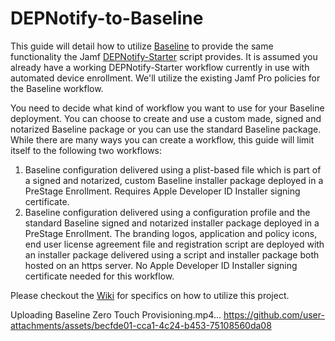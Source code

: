 # DEPNotify-to-Baseline

This guide will detail how to utilize [Baseline](https://github.com/SecondSonConsulting/Baseline) to provide the same functionality the Jamf [DEPNotify-Starter](https://github.com/jamf/DEPNotify-Starter) script provides. It is assumed you already have a working DEPNotify-Starter workflow currently in use with automated device enrollment. We'll utilize the existing Jamf Pro policies for the Baseline workflow.

You need to decide what kind of workflow you want to use for your Baseline deployment. You can choose to create and use a custom made, signed and notarized Baseline package or you can use the standard Baseline package. While there are many ways you can create a workflow, this guide will limit itself to the following two workflows:
1.	Baseline configuration delivered using a plist-based file which is part of a signed and notarized, custom Baseline installer package deployed in a PreStage Enrollment. Requires Apple Developer ID Installer signing certificate.
2.	Baseline configuration delivered using a configuration profile and the standard Baseline signed and notarized installer package deployed in a PreStage Enrollment. The branding logos, application and policy icons, end user license agreement file and registration script are deployed with an installer package delivered using a script and installer package both hosted on an https server. No Apple Developer ID Installer signing certificate needed for this workflow.

Please checkout the [Wiki](https://github.com/mpermann/DEPNotify-to-Baseline/wiki) for specifics on how to utilize this project.

Uploading Baseline Zero Touch Provisioning.mp4…
https://github.com/user-attachments/assets/becfde01-cca1-4c24-b453-75108560da08
